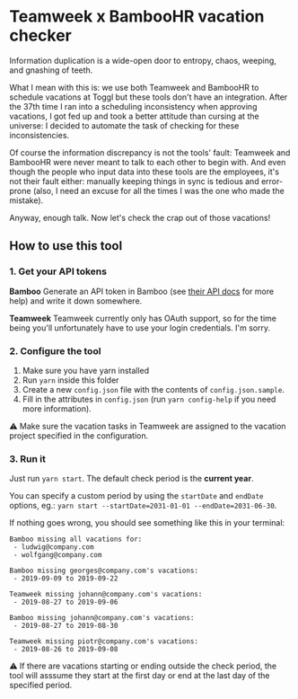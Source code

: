 # Teamweek x BambooHR vacation checker

Information duplication is a wide-open door to entropy, chaos, weeping, and gnashing of teeth.

What I mean with this is: we use both Teamweek and BambooHR to schedule vacations at Toggl but these tools don't have an integration. After the 37th time I ran into a scheduling inconsistency when approving vacations, I got fed up and took a better attitude than cursing at the universe: I decided to automate the task of checking for these inconsistencies.

Of course the information discrepancy is not the tools' fault: Teamweek and BambooHR were never meant to talk to each other to begin with. And even though the people who input data into these tools are the employees, it's not their fault either: manually keeping things in sync is tedious and error-prone (also, I need an excuse for all the times I was the one who made the mistake).

Anyway, enough talk. Now let's check the crap out of those vacations!

## How to use this tool

### 1. Get your API tokens

**Bamboo**
Generate an API token in Bamboo (see [their API docs](https://www.bamboohr.com/api/documentation/) for more help) and write it down somewhere.

**Teamweek**
Teamweek currently only has OAuth support, so for the time being you'll unfortunately have to use your login credentials. I'm sorry.

### 2. Configure the tool

1. Make sure you have yarn installed
2. Run `yarn` inside this folder
3. Create a new `config.json` file with the contents of `config.json.sample`.
4. Fill in the attributes in `config.json` (run `yarn config-help` if you need more information).

⚠️ Make sure the vacation tasks in Teamweek are assigned to the vacation project specified in the configuration.

### 3. Run it
Just run `yarn start`. The default check period is the **current year**.

You can specify a custom period by using the `startDate` and `endDate` options, eg.: `yarn start --startDate=2031-01-01 --endDate=2031-06-30`.

If nothing goes wrong, you should see something like this in your terminal:

```
Bamboo missing all vacations for:
 - ludwig@company.com
 - wolfgang@company.com

Bamboo missing georges@company.com's vacations:
 - 2019-09-09 to 2019-09-22

Teamweek missing johann@company.com's vacations:
 - 2019-08-27 to 2019-09-06

Bamboo missing johann@company.com's vacations:
 - 2019-08-27 to 2019-08-30

Teamweek missing piotr@company.com's vacations:
 - 2019-08-26 to 2019-09-08
```

⚠️ If there are vacations starting or ending outside the check period, the tool will asssume they start at the first day or end at the last day of the specified period.
